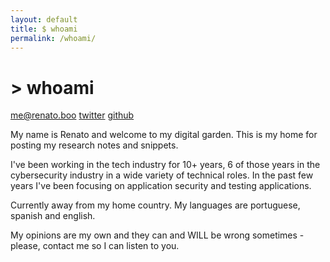 ```yaml
---
layout: default
title: $ whoami
permalink: /whoami/
---
```



# > whoami

[me@renato.boo](mailto:me@renato.boo)
[twitter](https://twitter.com/@renatoisnotreal)
[github](https://github.com/renatorpn)

My name is Renato and welcome to my digital garden. This is my home for posting my research notes and snippets.

I've been working in the tech industry for 10+ years, 6 of those years in the cybersecurity industry in a wide variety of technical roles. In the past few years I've been focusing on application security and testing applications.

Currently away from my home country. My languages are portuguese, spanish and english.

My opinions are my own and they can and WILL be wrong sometimes - please, contact me so I can listen to you.